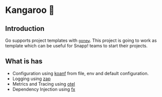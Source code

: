 # Kangaroo 🦘

## Introduction

Go supports project templates with [`gonew`](https://go.dev/blog/gonew).
This project is going to work as template which can be useful for Snapp! teams to start their projects.

## What is has

- Configuration using [koanf](https://github.com/knadh/koanf) from file, env and default configuration.
- Logging using [zap](https://github.com/uber-go/zap)
- Metrics and Tracing using [otel](https://github.com/open-telemetry/opentelemetry-go)
- Dependency Injection using [fx](https://github.com/uber-go/fx)
